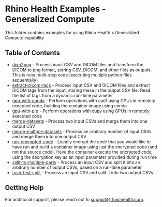 # Rhino Health Examples - Generalized Compute
This folder contains examples for using Rhino Health's Generalized Compute capability

## Table of Contents
- [dcm2png](./dcm2png/README.md) - Process input CSV and DICOM files and transform the DICOM to png format, storing CSV, DICOM, and other files as outputs. This is runs multi-step code (executing multiple python files sequentially) 
- [extract-dicom-tags](./extract-dicom-tags/README.md) - Process input CSV and DICOM files and extract DICOM tags from the input, storing these in the output CSV file. Read the list of tags from a dynamic run-time parameter
- [gpu-with-conda](./gpu-with-conda/README.md) - Perform operations with cudf using GPUs in remotely executed code, building the container image using conda
- [gpu-with-pip](./gpu-with-pip/README.md) - Perform operations with cupy using GPUs in remotely executed code
- [merge-datasets](merge-datasets/README.md) - Process two input CSVs and merge them into one output CSV
- [merge-multiple-datasets](merge-multiple-datasets/README.md) - Process an arbitrary number of input CSVs and merge them into one output CSV
- [run-encrypted-code](./run-encrypted-code/README.md) - Locally encrypt the code that you would like to have run and build a container image using just the encrypted code (and not the source code). Have the container execute the encrypted code, using the decryption key as an input parameter provided during run time
- [split-to-multiple-parts](./split-to-multiple-parts/README.md) - Process an input CSV and split it into an arbitrary number of output CSVs, based on a run-time parameter
- [train-test-split](./train-test-split/README.md) - Process an input CSV and split it into two output CSVs


## Getting Help
For additional support, please reach out to [support@rhinohealth.com](mailto:support@rhinohealth.com).
